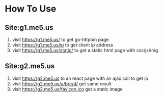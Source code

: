 # How To Use

## Site:g1.me5.us

1. visit https://g1.me5.us/ to get go-httpbin page
1. visit https://g1.me5.us/ip to get client ip address
1. visit https://g1.me5.us/static/ to get a static html page with css/js/img

## Site:g2.me5.us

1. visit https://g2.me5.us to an react page with an ajax call to get ip
1. visit https://g2.me5.us/a/b/c/d/ get same result
1. visit https://g2.me5.us/favicon.ico get a static image
